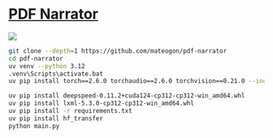 # [PDF Narrator](https://github.com/mateogon/pdf-narrator)

![](https://img.shields.io/github/license/mateogon/pdf-narrator?style=flat-square)

```sh
git clone --depth=1 https://github.com/mateogon/pdf-narrator
cd pdf-narrator
uv venv --python 3.12
.venv\Scripts\activate.bat
uv pip install torch==2.6.0 torchaudio==2.6.0 torchvision==0.21.0 --index-url https://download.pytorch.org/whl/cu124
```

```sh
uv pip install deepspeed-0.11.2+cuda124-cp312-cp312-win_amd64.whl
uv pip install lxml-5.3.0-cp312-cp312-win_amd64.whl
uv pip install -r requirements.txt
uv pip install hf_transfer
python main.py
```